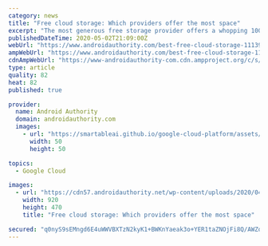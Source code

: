 ```yaml
---
category: news
title: "Free cloud storage: Which providers offer the most space"
excerpt: "The most generous free storage provider offers a whopping 100GB of space for your images, videos, and other files."
publishedDateTime: 2020-05-02T21:09:00Z
webUrl: "https://www.androidauthority.com/best-free-cloud-storage-1113950/"
ampWebUrl: "https://www.androidauthority.com/best-free-cloud-storage-1113950/amp/"
cdnAmpWebUrl: "https://www-androidauthority-com.cdn.ampproject.org/c/s/www.androidauthority.com/best-free-cloud-storage-1113950/amp/"
type: article
quality: 82
heat: 82
published: true

provider:
  name: Android Authority
  domain: androidauthority.com
  images:
    - url: "https://smartableai.github.io/google-cloud-platform/assets/images/organizations/androidauthority.com-50x50.jpg"
      width: 50
      height: 50

topics:
  - Google Cloud

images:
  - url: "https://cdn57.androidauthority.net/wp-content/uploads/2020/04/Google-Drive-icon-920x470.jpg"
    width: 920
    height: 470
    title: "Free cloud storage: Which providers offer the most space"

secured: "q0nyS9sEMngd6E4uWWVBXTzN2kyK1+BWKnYaeak3o+YER1taZNOjFi8Q/AWZqylVwkfSOxJy4S1E8cy5jKrSo9M9pIx7yX5gGGunx+9a77h4nmJMjTdzPv8eVmj5UyGUIJbA1Mo3itbkJBXz0SpSmswBHw4dTtiHE92M6sNMizOCjsVcuI+P63tI7uOkXLcRlFh3WI8T2j7bt2KBXl49l5qbHRkR18xOMGExisv1pyZZxFag1DZvRt8qfB+uGsPIobjMbc0lTRPUS643vmbmlQiq/6d7SoLVWz61L8ndvV4GupPsx35znm44a87db8ij;WmzKD10FJ4q3Egt0dkwHfg=="
---
```


